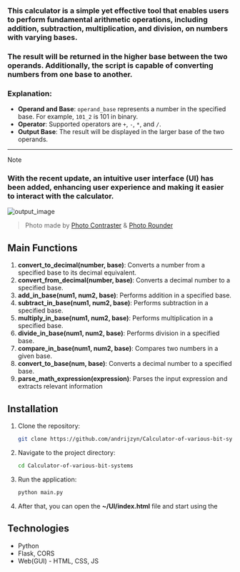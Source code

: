 ### This calculator is a simple yet effective tool that enables users to perform fundamental arithmetic operations, including addition, subtraction, multiplication, and division, on numbers with varying bases. 
### The result will be returned in the higher base between the two operands. Additionally, the script is capable of converting numbers from one base to another. 

### Explanation:
- **Operand and Base**: `operand_base` represents a number in the specified base. For example, `101_2` is 101 in binary.
- **Operator**: Supported operators are `+`, `-`, `*`, and `/`.
- **Output Base**: The result will be displayed in the larger base of the two operands.
___
> [!NOTE]
> ### With the recent update, an intuitive user interface (UI) has been added, enhancing user experience and making it easier to interact with the calculator.
![output_image](https://github.com/user-attachments/assets/f08f57a8-af4f-491d-9bbc-02cfa7478bf1)
> Photo made by [Photo Contraster](https://github.com/andrijzyn/Photo-Contraster) & [Photo Rounder](https://github.com/andrijzyn/Photo-rounder)

## Main Functions
1. **convert_to_decimal(number, base)**: Converts a number from a specified base to its decimal equivalent.
2. **convert_from_decimal(number, base)**: Converts a decimal number to a specified base.
3. **add_in_base(num1, num2, base)**: Performs addition in a specified base.
4. **subtract_in_base(num1, num2, base)**: Performs subtraction in a specified base.
5. **multiply_in_base(num1, num2, base)**: Performs multiplication in a specified base.
6. **divide_in_base(num1, num2, base)**: Performs division in a specified base.
7. **compare_in_base(num1, num2, base)**: Compares two numbers in a given base.
8. **convert_to_base(num, base)**: Converts a decimal number to a specified base.
9. **parse_math_expression(expression)**: Parses the input expression and extracts relevant information

## Installation
1. Clone the repository:
   ```bash
   git clone https://github.com/andrijzyn/Calculator-of-various-bit-systems.git
   ```
2. Navigate to the project directory:
   ```bash
   cd Calculator-of-various-bit-systems
   ```
3. Run the application:
   ```bash
   python main.py
   ```
4. After that, you can open the **~/UI/index.html** file and start using the

## Technologies
- Python
- Flask, CORS
- Web(GUI) - HTML, CSS, JS
